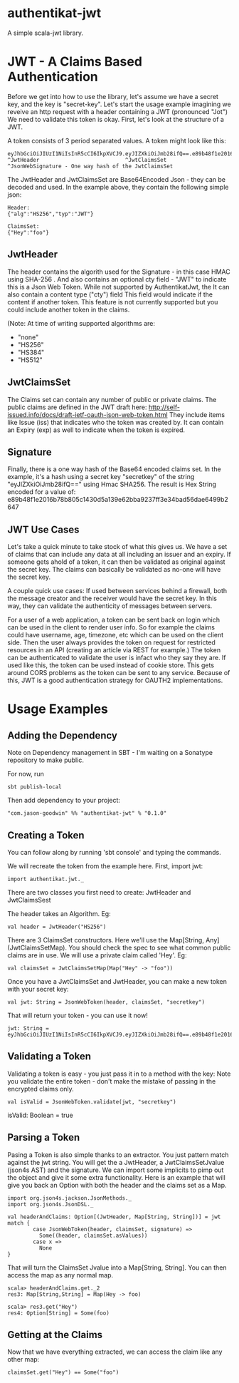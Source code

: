 authentikat-jwt
===============

A simple scala-jwt library.


JWT - A Claims Based Authentication
===================================

Before we get into how to use the library, let's assume we have a secret key, and the key is "secret-key".
Let's start the usage example imagining we reveive an http request with a header containing a JWT (pronounced "Jot")
We need to validate this token is okay. First, let's look at the structure of a JWT.

A token consists of 3 period separated values. A token might look like this:

    eyJhbGciOiJIUzI1NiIsInR5cCI6IkpXVCJ9.eyJIZXkiOiJmb28ifQ==.e89b48f1e2016b78b805c1430d5a139e62bba9237ff3e34bad56dae6499b2647
    ^JwtHeader                           ^JwtClaimsSet        ^JsonWebSignature - One way hash of the JwtClaimsSet

The JwtHeader and JwtClaimsSet are Base64Encoded Json - they can be decoded and used.
In the example above, they contain the following simple json:

    Header:
    {"alg":"HS256","typ":"JWT"}

    ClaimsSet:
    {"Hey":"foo"}

JwtHeader
---------

The header contains the algorith used for the Signature - in this case HMAC using SHA-256 .
And also contains an optional cty field - "JWT" to indicate this is a Json Web Token.
While not supported by AuthentikatJwt, the It can also contain a content type ("cty") field
This field would indicate if the content if another token.
This feature is not currently supported but you could include another token in the claims.

(Note: At time of writing supported algorithms are:
- "none"
- "HS256"
- "HS384"
- "HS512"

JwtClaimsSet
------------

The Claims set can contain any number of public or private claims.
The public claims are defined in the JWT draft here: http://self-issued.info/docs/draft-ietf-oauth-json-web-token.html
They include items like Issue (iss) that indicates who the token was created by. It can contain an Expiry (exp) as well to indicate
when the token is expired.

Signature
---------

Finally, there is a one way hash of the Base64 encoded claims set.
In the example, it's a hash using a secret key "secretkey" of the string "eyJIZXkiOiJmb28ifQ==" using Hmac SHA256.
The result is Hex String encoded for a value of: e89b48f1e2016b78b805c1430d5a139e62bba9237ff3e34bad56dae6499b2647

JWT Use Cases
-------------

Let's take a quick minute to take stock of what this gives us.
We have a set of claims that can include any data at all including an issuer and an expiry. If someone gets ahold of a token,
it can then be validated as original against the secret key. The claims can basically be validated as no-one will have the secret key.

A couple quick use cases:
If used between services behind a firewall, both the message creator and the receiver would have the secret key.
In this way, they can validate the authenticity of messages between servers.

For a user of a web application, a token can be sent back on login which can be used in the client to render user info.
So for example the claims could have username, age, timezone, etc which can be used on the client side.
Then the user always provides the token on request for restricted resources in an API (creating an article via REST for example.)
The token can be authenticated to validate the user is infact who they say they are. If used like this, the token can be used instead of cookie store.
This gets around CORS problems as the token can be sent to any service.
Because of this, JWT is a good authentication strategy for OAUTH2 implementations.

Usage Examples
==============

Adding the Dependency
---------------------

Note on Dependency management in SBT - I'm waiting on a Sonatype repository to make public.

For now, run

    sbt publish-local

Then add dependency to your project:

    "com.jason-goodwin" %% "authentikat-jwt" % "0.1.0"

Creating a Token
----------------

You can follow along by running 'sbt console' and typing the commands.

We will recreate the token from the example here.
First, import jwt:

    import authentikat.jwt._

There are two classes you first need to create: JwtHeader and JwtClaimsSest

The header takes an Algorithm. Eg:

    val header = JwtHeader("HS256")

There are 3 ClaimsSet constructors. Here we'll use the Map[String, Any] (JwtClaimsSetMap). You should check the spec to see what common public claims are in use.
We will use a private claim called 'Hey'. Eg:

    val claimsSet = JwtClaimsSetMap(Map("Hey" -> "foo"))

Once you have a JwtClaimsSet and JwtHeader, you can make a new token with your secret key:

    val jwt: String = JsonWebToken(header, claimsSet, "secretkey")

That will return your token - you can use it now!

    jwt: String = eyJhbGciOiJIUzI1NiIsInR5cCI6IkpXVCJ9.eyJIZXkiOiJmb28ifQ==.e89b48f1e2016b78b805c1430d5a139e62bba9237ff3e34bad56dae6499b2647

Validating a Token
------------------

Validating a token is easy - you just pass it in to a method with the key:
Note you validate the entire token - don't make the mistake of passing in the encrypted claims only.

    val isValid = JsonWebToken.validate(jwt, "secretkey")

isValid: Boolean = true

Parsing a Token
---------------

Pasing a Token is also simple thanks to an extractor. You just pattern match against the jwt string.
You will get the a JwtHeader, a JwtClaimsSetJvalue (json4s AST) and the signature.
We can import some implicits to pimp out the object and give it some extra functionality.
Here is an example that will give you back an Option with both the header and the claims set as a Map.

    import org.json4s.jackson.JsonMethods._
    import org.json4s.JsonDSL._

    val headerAndClaims: Option[(JwtHeader, Map[String, String])] = jwt match {
            case JsonWebToken(header, claimsSet, signature) =>
              Some((header, claimsSet.asValues))
            case x =>
              None
    }

That will turn the ClaimsSet Jvalue into a Map[String, String]. You can then access the map as any normal map.

    scala> headerAndClaims.get._2
    res3: Map[String,String] = Map(Hey -> foo)

    scala> res3.get("Hey")
    res4: Option[String] = Some(foo)

Getting at the Claims
---------------------

Now that we have everything extracted, we can access the claim like any other map:

    claimsSet.get("Hey") == Some("foo")